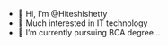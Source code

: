 - 👋 Hi, I’m @Hiteshlshetty
- 👀 Much interested in IT technology 
- 🌱 I’m currently pursuing BCA degree...

<!---
Hiteshlshetty/Hiteshlshetty is a ✨ special ✨ repository because its `README.md` (this file) appears on your GitHub profile.
You can click the Preview link to take a look at your changes.
--->
